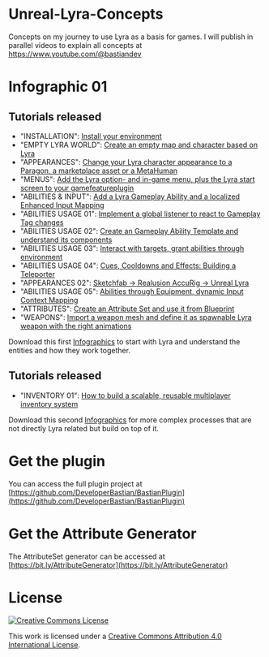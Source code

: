 # Unreal-Lyra-Concepts
Concepts on my journey to use Lyra as a basis for games.
I will publish in parallel videos to explain all concepts at https://www.youtube.com/@bastiandev

# Infographic 01
## Tutorials released
*	"INSTALLATION": [Install your environment](https://youtu.be/frpAzIuGLDU)
*	"EMPTY LYRA WORLD": [Create an empty map and character based on Lyra](https://youtu.be/hO8OWLWLD6o)
*	"APPEARANCES": [Change your Lyra character appearance to a Paragon, a marketplace asset or a MetaHuman](https://youtu.be/iBne_Sgu6N8)
*	"MENUS": [Add the Lyra option- and in-game menu, plus the Lyra start screen to your gamefeatureplugin](https://youtu.be/kBAs5O_YpzY)
*	"ABILITIES & INPUT": [Add a Lyra Gameplay Ability and a localized Enhanced Input Mapping](https://youtu.be/S9gZdC_4DOI)
*	"ABILITIES USAGE 01": [Implement a global listener to react to Gameplay Tag changes](https://youtu.be/S9gZdC_4DOI)
*	"ABILITIES USAGE 02": [Create an Gameplay Ability Template and understand its components](https://youtu.be/kwrV-eDWImI)
*	"ABILITIES USAGE 03": [Interact with targets, grant abilities through environment](https://youtu.be/vPkahUXpTK8)
*	"ABILITIES USAGE 04": [Cues, Cooldowns and Effects: Building a Teleporter](https://youtu.be/8nVXALXJ24o)
*	"APPEARANCES 02": [Sketchfab -> Realusion AccuRig -> Unreal Lyra](https://youtu.be/t2mPy8xjS8M)
*	"ABILITIES USAGE 05": [Abilities through Equipment, dynamic Input Context Mapping](https://youtu.be/rDTqeWZLO5U)
*	"ATTRIBUTES": [Create an Attribute Set and use it from Blueprint](https://youtu.be/R51mHjOWPws)
*	"WEAPONS": [Import a weapon mesh and define it as spawnable Lyra weapon with the right animations](https://youtu.be/rLe4Gxx3nhE)

Download this first [Infographics](https://github.com/DeveloperBastian/Unreal-Lyra-Concepts/blob/main/infographics/Unreal%20Lyra.pdf) to start with Lyra and understand the entities and how they work together.


## Tutorials released
*	"INVENTORY 01": [How to build a scalable, reusable multiplayer inventory system](https://youtu.be/eBKAI46Psyk)

Download this second [Infographics](https://github.com/DeveloperBastian/Unreal-Lyra-Concepts/blob/main/infographics/Unreal%20Lyra%20-%20BA%20Processes.pdf) for more complex processes that are not directly Lyra related but build on top of it.


# Get the plugin

You can access the full plugin project at [https://github.com/DeveloperBastian/BastianPlugin](https://github.com/DeveloperBastian/BastianPlugin)

# Get the Attribute Generator

The AttributeSet generator can be accessed at [https://bit.ly/AttributeGenerator](https://bit.ly/AttributeGenerator)


# License
<a rel="license" href="http://creativecommons.org/licenses/by/4.0/">
	<img alt="Creative Commons License" style="border-width:0" src="https://i.creativecommons.org/l/by/4.0/80x15.png" />
</a>

This work is licensed under a <a rel="license" href="http://creativecommons.org/licenses/by/4.0/">Creative Commons Attribution 4.0 International License</a>.


